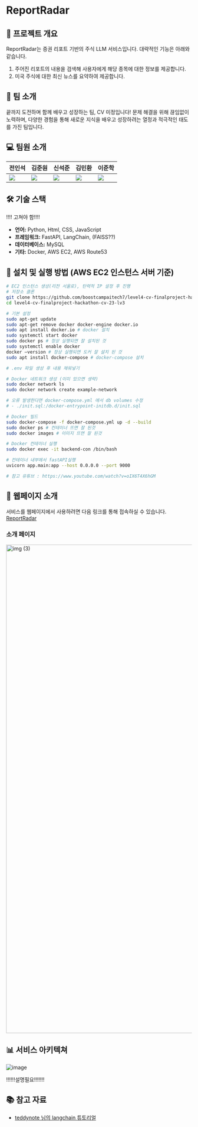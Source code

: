 # ReportRadar

## 🚀 프로젝트 개요
ReportRadar는 증권 리포트 기반의 주식 LLM 서비스입니다. 대략적인 기능은 아래와 같습니다. 
1. 주어진 리포트의 내용을 검색해 사용자에게 해당 종목에 대한 정보를 제공합니다.
2. 미국 주식에 대한 최신 뉴스를 요약하여 제공합니다.


## 👥 팀 소개
끝까지 도전하며 함께 배우고 성장하는 팀, CV 미정입니다!
문제 해결을 위해 끊임없이 노력하며, 다양한 경험을 통해 새로운 지식을 배우고 성장하려는 열정과 적극적인 태도를 가진 팀입니다.

## 💻 팀원 소개
| 전인석 | 김준원 | 신석준 | 김민환 | 이준학 | 
| --- | --- | --- | --- | --- |
| <a href="https://github.com/inDseok" target="_blank"><img src="https://img.shields.io/badge/Github-black.svg?&style=round&logo=github"/></a> | <a href="https://github.com/KimJunWon98" target="_blank"><img src="https://img.shields.io/badge/Github-black.svg?&style=round&logo=github"/></a> | <a href="https://github.com/SeokjunShin" target="_blank"><img src="https://img.shields.io/badge/Github-black.svg?&style=round&logo=github"/></a> | <a href="https://github.com/alsghks1066" target="_blank"><img src="https://img.shields.io/badge/Github-black.svg?&style=round&logo=github"/></a> | <a href="https://github.com/danlee0113" target="_blank"><img src="https://img.shields.io/badge/Github-black.svg?&style=round&logo=github"/></a> |

## 🛠 기술 스택
!!!! 고쳐야 함!!!!
- **언어:** Python, Html, CSS, JavaScript
- **프레임워크:** FastAPI, LangChain, (FAISS??)
- **데이터베이스:** MySQL
- **기타:** Docker, AWS EC2, AWS Route53

## 🔧 설치 및 실행 방법 (AWS EC2 인스턴스 서버 기준)
```bash
# EC2 인스턴스 생성(리전 서울로), 탄력적 IP 설정 후 진행
# 저장소 클론
git clone https://github.com/boostcampaitech7/level4-cv-finalproject-hackathon-cv-23-lv3.git
cd level4-cv-finalproject-hackathon-cv-23-lv3

# 기본 설정
sudo apt-get update
sudo apt-get remove docker docker-engine docker.io
sudo apt install docker.io # docker 설치
sudo systemctl start docker
sudo docker ps # 정상 실행되면 잘 설치된 것
sudo systemctl enable docker
docker —version # 정상 실행되면 도커 잘 설치 된 것
sudo apt install docker-compose # docker-compose 설치

# .env 파일 생성 후 내용 채워넣기

# Docker 네트워크 생성 (이미 있으면 생략)
sudo docker network ls
sudo docker network create example-network

# 오류 발생한다면 docker-compose.yml 에서 db volumes 수정
# - ./init.sql:/docker-entrypoint-initdb.d/init.sql

# Docker 빌드
sudo docker-compose -f docker-compose.yml up -d --build
sudo docker ps # 컨테이너 뜨면 잘 된것
sudo docker images # 이미지 뜨면 잘 된것

# Docker 컨테이너 실행
sudo docker exec -it backend-con /bin/bash

# 컨테이너 내부에서 fastAPI실행
uvicorn app.main:app --host 0.0.0.0 --port 9000

# 참고 유튜브 : https://www.youtube.com/watch?v=oIX6T4X6hGM
```

## 📌 웹페이지 소개
서비스를 웹페이지에서 사용하려면 다음 링크를 통해 접속하실 수 있습니다. [ReportRadar](http://reportradar.site:9000/)

### 소개 페이지 
<img width="1322" alt="img (3)" src="https://github.com/user-attachments/assets/f6639f9b-c489-4acd-922d-97e59d9c2745">



## 📊 서비스 아키텍쳐
![image](https://github.com/user-attachments/assets/68a01da9-1843-4cf0-941b-8f8f653cda93)

!!!!!!설명필요!!!!!!!

## 📚 참고 자료
- [teddynote 님의 langchain 튜토리얼](https://github.com/teddylee777/langchain-kr)


